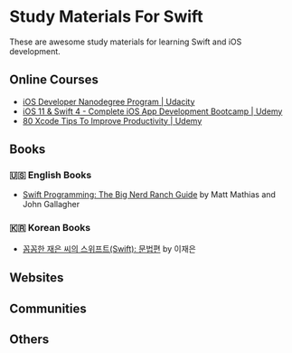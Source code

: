 # Study Materials For Swift
These are awesome study materials for learning Swift and iOS development.
## Online Courses
- [iOS Developer Nanodegree Program | Udacity](https://www.udacity.com/course/ios-developer-nanodegree--nd003)
- [iOS 11 & Swift 4 - Complete iOS App Development Bootcamp | Udemy](https://www.udemy.com/ios-11-app-development-bootcamp/learn/v4/overview)
- [80 Xcode Tips To Improve Productivity | Udemy](https://www.udemy.com/xcode-tips-and-tricks/learn/v4/overview)
## Books
### 🇺🇸 English Books
- [Swift Programming: The Big Nerd Ranch Guide](https://www.bignerdranch.com/books/swift-programming/) by Matt Mathias and John Gallagher
### 🇰🇷 Korean Books
- [꼼꼼한 재은 씨의 스위프트(Swift): 문법편](https://kyobobook.co.kr/product/detailViewKor.laf?mallGb=KOR&ejkGb=KOR&barcode=9791186710234&orderClick=JAj) by 이재은
## Websites
## Communities
## Others
